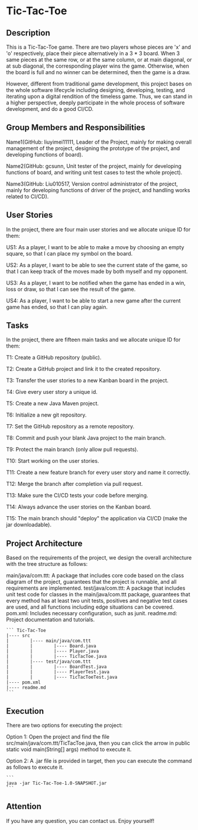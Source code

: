 # Tic-Tac-Toe

## Description
This is a Tic-Tac-Toe game. There are two players whose pieces are 'x' and 'o' respectively, place their piece
alternatively in a 3 * 3 board. When 3 same pieces at the same row, or at the same column, or at main diagonal,
or at sub diagonal, the corresponding player wins the game. Otherwise, when the board is full and no winner can
be determined, then the game is a draw.

However, different from traditional game development, this project bases on the whole software lifecycle including
designing, developing, testing, and iterating upon a digital rendition of the timeless game. Thus, we can stand in
a higher perspective, deeply participate in the whole process of software development, and do a good CI/CD.

## Group Members and Responsibilities

Name1(GitHub: liuyimei11111, Leader of the Project, mainly for making overall management of the project, designing the
prototype of the project, and developing functions of board).

Name2(GitHub: gcsunn, Unit tester of the project, mainly for developing functions of board, and writing unit test cases
to test the whole project).

Name3(GitHub: Liu010517, Version control administrator of the project, mainly for developing functions of driver of the
project, and handling works related to CI/CD).

## User Stories

In the project, there are four main user stories and we allocate unique ID for them:

US1: As a player, I want to be able to make a move by choosing an empty square, so that I can place my symbol on the
board.

US2: As a player, I want to be able to see the current state of the game, so that I can keep track of the moves made by
both myself and my opponent.

US3: As a player, I want to be notified when the game has ended in a win, loss or draw, so that I can see the result of
the game.

US4: As a player, I want to be able to start a new game after the current game has ended, so that I can play again.


## Tasks

In the project, there are fifteen main tasks and we allocate unique ID for them:

T1: Create a GitHub repository (public).

T2: Create a GitHub project and link it to the created repository.

T3: Transfer the user stories to a new Kanban board in the project.

T4: Give every user story a unique id. 

T5: Create a new Java Maven project. 

T6: Initialize a new git repository.

T7: Set the GitHub repository as a remote repository.

T8: Commit and push your blank Java project to the main branch.

T9: Protect the main branch (only allow pull requests).

T10: Start working on the user stories.

T11: Create a new feature branch for every user story and name it correctly.

T12: Merge the branch after completion via pull request.

T13: Make sure the CI/CD tests your code before merging.

T14: Always advance the user stories on the Kanban board.

T15: The main branch should "deploy" the application via CI/CD (make the jar downloadable).


## Project Architecture

Based on the requirements of the project, we design the overall architecture with the tree structure as follows:

main/java/com.ttt: A package that includes core code based on the class diagram of the project, guarantees that the
project is runnable, and all requirements are implemented.
test/java/com.ttt: A package that includes unit test code for classes in the main/java/com.ttt package, guarantees
that every method has at least two unit tests, positives and negative test cases are used, and all functions
including edge situations can be covered.
pom.xml: Includes necessary configuration, such as junit.
readme.md: Project documentation and tutorials.

    ``` Tic-Tac-Toe
    |---- src
    |        |---- main/java/com.ttt
    |        |        |---- Board.java
    |        |        |---- Player.java
    |        |        |---- TicTacToe.java
    |        |---- test/java/com.ttt
    |        |        |---- BoardTest.java
    |        |        |---- PlayerTest.java
    |        |        |---- TicTacToeTest.java
    |---- pom.xml
    |---- readme.md
    ```

## Execution

There are two options for executing the project:

Option 1: Open the project and find the file src/main/java/com.ttt/TicTacToe.java, then you can click the arrow in
public static void main(String[] args) method to execute it.

Option 2: A .jar file is provided in target, then you can execute the command as follows to execute it.

    ```
    java -jar Tic-Tac-Toe-1.0-SNAPSHOT.jar
    ```


## Attention

If you have any question, you can contact us. Enjoy yourself! 
